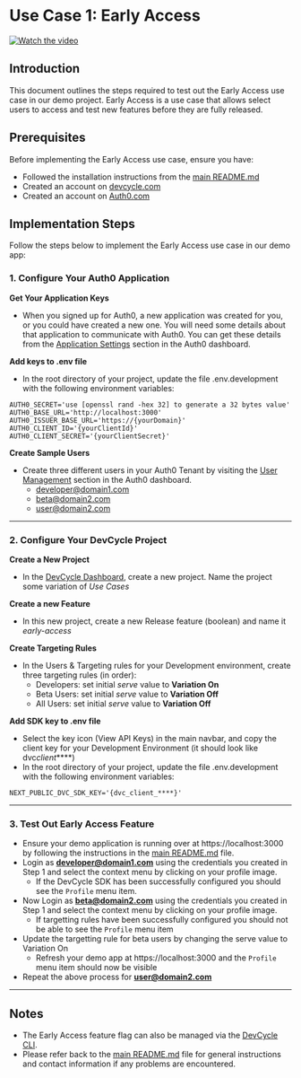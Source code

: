 # Use Case 1: Early Access

[![Watch the video](https://img.youtube.com/vi/qI0RNNN_-Ss/hqdefault.jpg)](https://youtu.be/qI0RNNN_-Ss)

## Introduction

This document outlines the steps required to test out the Early Access use case in our demo project. Early Access is a use case that allows select users to access and test new features before they are fully released.

## Prerequisites

Before implementing the Early Access use case, ensure you have:

- Followed the installation instructions from the [main README.md](./README.md)
- Created an account on [devcycle.com](https://app.devcycle.com)
- Created an account on [Auth0.com](https://auth0.com/)

## Implementation Steps

Follow the steps below to implement the Early Access use case in our demo app:

### 1. **Configure Your Auth0 Application**

**Get Your Application Keys**

- When you signed up for Auth0, a new application was created for you, or you could have created a new one. You will need some details about that application to communicate with Auth0. You can get these details from the [Application Settings](https://manage.auth0.com/?_gl=1*1hu0jhu*_gcl_aw*R0NMLjE2ODc1NDU4NjIuQ2p3S0NBandoZFdrQmhCWkVpd0ExaWJMbVBvOWNFQ1dXQ19iQnk4MlluVkJxZkVjSTl5ZnRBSmREMDg0UU10OVIzSFpTQkh2VDdSU2R4b0NVQUlRQXZEX0J3RQ..*_gcl_au*NDc3NzMwODI0LjE2ODYyNTMwNjY.*rollup_ga*ODI3OTE5MTI0LjE2ODYyNTMwNjY.*rollup_ga_F1G3E656YZ*MTY4NzU0NTU2MS43LjEuMTY4NzU0NTk3OS42MC4wLjA.&_ga=2.206481939.1062554210.1687545561-827919124.1686253066&_gac=1.223431529.1687545862.CjwKCAjwhdWkBhBZEiwA1ibLmPo9cECWWC_bBy82YnVBqfEcI9yftAJdD084QMt9R3HZSBHvT7RSdxoCUAIQAvD_BwE#/applications) section in the Auth0 dashboard.

**Add keys to .env file**

- In the root directory of your project, update the file .env.development with the following environment variables:

```
AUTH0_SECRET='use [openssl rand -hex 32] to generate a 32 bytes value'
AUTH0_BASE_URL='http://localhost:3000'
AUTH0_ISSUER_BASE_URL='https://{yourDomain}'
AUTH0_CLIENT_ID='{yourClientId}'
AUTH0_CLIENT_SECRET='{yourClientSecret}'
```

**Create Sample Users**

- Create three different users in your Auth0 Tenant by visiting the [User Management](https://manage.auth0.com/dashboard) section in the Auth0 dashboard.
  - developer@domain1.com
  - beta@domain2.com
  - user@domain2.com

---

### 2. **Configure Your DevCycle Project**

**Create a New Project**

- In the [DevCycle Dashboard](https://app.devcycle.com/), create a new project. Name the project some variation of _Use Cases_

**Create a new Feature**

- In this new project, create a new Release feature (boolean) and name it _early-access_

**Create Targeting Rules**

- In the Users & Targeting rules for your Development environment, create three targeting rules (in order):
  - Developers: set initial _serve_ value to **Variation On**
  - Beta Users: set initial _serve_ value to **Variation Off**
  - All Users: set initial _serve_ value to **Variation Off**

**Add SDK key to .env file**

- Select the key icon (View API Keys) in the main navbar, and copy the client key for your Development Environment (it should look like dvc*client*\*\*\*\*)
- In the root directory of your project, update the file .env.development with the following environment variables:

```
NEXT_PUBLIC_DVC_SDK_KEY='{dvc_client_****}'
```

---

### 3. **Test Out Early Access Feature**

- Ensure your demo application is running over at https://localhost:3000 by following the instructions in the [main README.md](./README.md) file.
- Login as **developer@domain1.com** using the credentials you created in Step 1 and select the context menu by clicking on your profile image.
  - If the DevCycle SDK has been successfully configured you should see the `Profile` menu item.
- Now Login as **beta@domain2.com** using the credentials you created in Step 1 and select the context menu by clicking on your profile image.
  - If targetting rules have been successfully configured you should not be able to see the `Profile` menu item
- Update the targetting rule for beta users by changing the serve value to Variation On
  - Refresh your demo app at https://localhost:3000 and the `Profile` menu item should now be visible
- Repeat the above process for **user@domain2.com**

---

## Notes

- The Early Access feature flag can also be managed via the [DevCycle CLI](https://docs.devcycle.com/tools-and-integrations/cli).
- Please refer back to the [main README.md](./README.md) file for general instructions and contact information if any problems are encountered.
